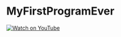 # MyFirstProgramEver

[![Watch on YouTube](thumbnail_youtube.png)](https://youtu.be/XrTHpw6Nlm0 "Watch on YouTube")
